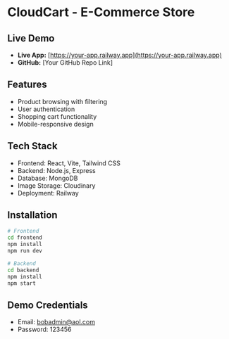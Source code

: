 # CloudCart - E-Commerce Store

## Live Demo
- **Live App:** [https://your-app.railway.app](https://your-app.railway.app)
- **GitHub:** [Your GitHub Repo Link]

## Features
- Product browsing with filtering
- User authentication
- Shopping cart functionality
- Mobile-responsive design

## Tech Stack
- Frontend: React, Vite, Tailwind CSS
- Backend: Node.js, Express
- Database: MongoDB
- Image Storage: Cloudinary
- Deployment: Railway

## Installation
```bash
# Frontend
cd frontend
npm install
npm run dev

# Backend
cd backend
npm install
npm start
```

## Demo Credentials
- Email: bobadmin@aol.com
- Password: 123456
